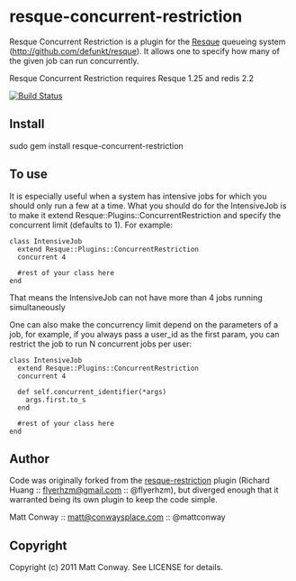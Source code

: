 resque-concurrent-restriction
===============

Resque Concurrent Restriction is a plugin for the [Resque][0] queueing system (http://github.com/defunkt/resque). It allows one to specify how many of the given job can run concurrently.

Resque Concurrent Restriction requires Resque 1.25 and redis 2.2

[![Build Status](https://secure.travis-ci.org/wr0ngway/resque-concurrent-restriction.png)](http://travis-ci.org/wr0ngway/resque-concurrent-restriction)

Install
-------

  sudo gem install resque-concurrent-restriction

To use
------

It is especially useful when a system has intensive jobs for which you should only run a few at a time.  What you should do for the IntensiveJob is to make it extend Resque::Plugins::ConcurrentRestriction and specify the concurrent limit (defaults to 1). For example:

    class IntensiveJob
      extend Resque::Plugins::ConcurrentRestriction
      concurrent 4
    
      #rest of your class here
    end

That means the IntensiveJob can not have more than 4 jobs running simultaneously

One can also make the concurrency limit depend on the parameters of a job, for example, if you always pass a user_id as the first param, you can restrict the job to run N concurrent jobs per user:

    class IntensiveJob
      extend Resque::Plugins::ConcurrentRestriction
      concurrent 4

      def self.concurrent_identifier(*args)
        args.first.to_s
      end
    
      #rest of your class here
    end

Author
------
Code was originally forked from the [resque-restriction][1] plugin (Richard Huang :: flyerhzm@gmail.com :: @flyerhzm), but diverged enough that it warranted being its own plugin to keep the code simple.

Matt Conway :: matt@conwaysplace.com :: @mattconway

Copyright
---------
Copyright (c) 2011 Matt Conway. See LICENSE for details.

[0]: http://github.com/defunkt/resque
[1]: http://github.com/flyerhzm/resque-restriction

